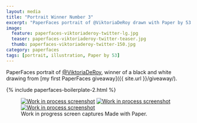 ```yaml
---
layout: media
title: "Portrait Winner Number 3"
excerpt: "PaperFaces portrait of @ViktoriaDeRoy drawn with Paper by 53 on an iPad."
image: 
  feature: paperfaces-viktoriaderoy-twitter-lg.jpg
  teaser: paperfaces-viktoriaderoy-twitter-teaser.jpg
  thumb: paperfaces-viktoriaderoy-twitter-150.jpg
category: paperfaces
tags: [portrait, illustration, Paper by 53]
---
```


PaperFaces portrait of [@ViktoriaDeRoy](http://twitter.com/ViktoriaDeRoy), winner of a black and white drawing from [my first PaperFaces giveaway]({{ site.url }}/giveaway/).

{% include paperfaces-boilerplate-2.html %}

<figure class="third">
  <a href="{{ site.url }}/images/paperfaces-viktoriaderoy-process-1-lg.jpg"><img src="{{ site.url }}/images/paperfaces-viktoriaderoy-process-1-600.jpg" alt="Work in process screenshot"></a>
  <a href="{{ site.url }}/images/paperfaces-viktoriaderoy-process-2-lg.jpg"><img src="{{ site.url }}/images/paperfaces-viktoriaderoy-process-2-600.jpg" alt="Work in process screenshot"></a>
  <a href="{{ site.url }}/images/paperfaces-viktoriaderoy-process-3-lg.jpg"><img src="{{ site.url }}/images/paperfaces-viktoriaderoy-process-3-600.jpg" alt="Work in process screenshot"></a>
  <figcaption>Work in progress screen captures Made with Paper.</figcaption>
</figure>